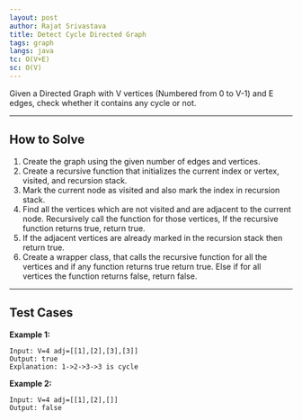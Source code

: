 ```yaml
---
layout: post
author: Rajat Srivastava
title: Detect Cycle Directed Graph
tags: graph
langs: java
tc: O(V+E)
sc: O(V)
---
```


Given a Directed Graph with V vertices (Numbered from 0 to V-1) and E edges, check whether it contains any cycle or not.

---

## How to Solve

1. Create the graph using the given number of edges and vertices. 
2. Create a recursive function that initializes the current index or vertex, visited, and recursion stack. 
3. Mark the current node as visited and also mark the index in recursion stack. 
4. Find all the vertices which are not visited and are adjacent to the current node. Recursively call the function for those vertices, If the recursive function returns true, return true. 
5. If the adjacent vertices are already marked in the recursion stack then return true. 
6. Create a wrapper class, that calls the recursive function for all the vertices and if any function returns true return true. Else if for all vertices the function returns false, return false.

---

## Test Cases

**Example 1:** 
```
Input: V=4 adj=[[1],[2],[3],[3]]
Output: true
Explanation: 1->2->3->3 is cycle
```

**Example 2:** 
```
Input: V=4 adj=[[1],[2],[]]
Output: false
```